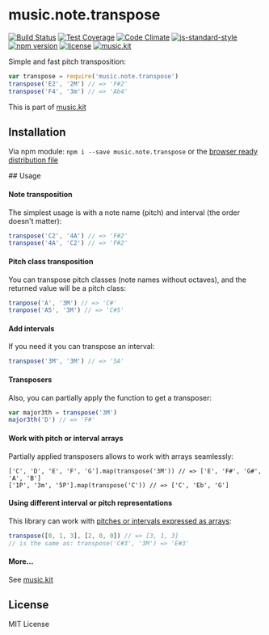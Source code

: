 # music.note.transpose

[![Build Status](https://travis-ci.org/danigb/music.note.transpose.svg?branch=master)](https://travis-ci.org/danigb/music.note.transpose)
[![Test Coverage](https://codeclimate.com/github/danigb/music.note.transpose/badges/coverage.svg)](https://codeclimate.com/github/danigb/music.note.transpose/coverage)
[![Code Climate](https://codeclimate.com/github/danigb/music.note.transpose/badges/gpa.svg)](https://codeclimate.com/github/danigb/music.note.transpose)
[![js-standard-style](https://img.shields.io/badge/code%20style-standard-brightgreen.svg?style=flat)](https://github.com/feross/standard)
[![npm version](https://img.shields.io/npm/v/music.note.transpose.svg)](https://www.npmjs.com/package/music.note.transpose)
[![license](https://img.shields.io/npm/l/music.note.transpose.svg)](https://www.npmjs.com/package/music.note.transpose)
[![music.kit](https://img.shields.io/badge/music-kit-yellow.svg)](https://github.com/danigb/music.kit)

Simple and fast pitch transposition:

```js
var transpose = require('music.note.transpose')
transpose('E2', '2M') // => 'F#2'
transpose('F4', '3m') // => 'Ab4'
```

This is part of [music.kit](https://github.com/danigb/music.kit)

## Installation

Via npm module: `npm i --save music.note.transpose` or the [browser ready distribution file]()

## Usage

#### Note transposition

The simplest usage is with a note name (pitch) and interval (the order doesn't matter):

```js
transpose('C2', '4A') // => 'F#2'
transpose('4A', 'C2') // => 'F#2'
```

#### Pitch class transposition

You can transpose pitch classes (note names without octaves), and the returned value will be a pitch class:

```js
tranpose('A', '3M') // => 'C#'
tranpose('A5', '3M') // => 'C#5'
```

#### Add intervals

If you need it you can transpose an interval:

```js
transpose('3M', '3M') // => '5A'
```

#### Transposers

Also, you can partially apply the function to get a transposer:

```js
var major3th = transpose('3M')
major3th('D') // => 'F#'
```

#### Work with pitch or interval arrays

Partially applied transposers allows to work with arrays seamlessly:

```
['C', 'D', 'E', 'F', 'G'].map(transpose('3M')) // => ['E', 'F#', 'G#', 'A', 'B']
['1P', '3m', '5P'].map(transpose('C')) // => ['C', 'Eb', 'G']
```

#### Using different interval or pitch representations

This library can work with [pitches or intervals expressed as arrays](https://github.com/danigb/a-pitch):

```js
transpose([0, 1, 3], [2, 0, 0]) // => [3, 1, 3]
// is the same as: transpose('C#3', '3M') => 'E#3'
```

#### More...

See [music.kit](https://github.com/danigb/music.kit)

## License

MIT License
